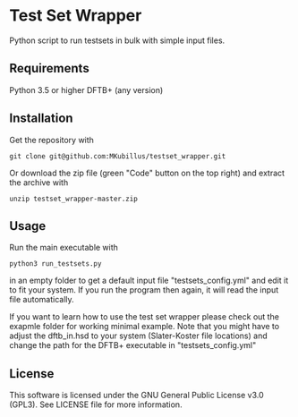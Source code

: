 Test Set Wrapper
================

Python script to run testsets in bulk with simple input files.


Requirements
------------

Python 3.5 or higher
DFTB+ (any version)


Installation
------------

Get the repository with

    git clone git@github.com:MKubillus/testset_wrapper.git

Or download the zip file (green "Code" button on the top right) and extract the archive with

    unzip testset_wrapper-master.zip


Usage
-----

Run the main executable with

    python3 run_testsets.py

in an empty folder to get a default input file "testsets_config.yml" and edit it to fit your system. If you run the program then again, it will read the input file automatically.

If you want to learn how to use the test set wrapper please check out the exapmle folder for working minimal example. Note that you might have to adjust the dftb_in.hsd to your system (Slater-Koster file locations) and change the path for the DFTB+ executable in "testsets_config.yml"


License
-------

This software is licensed under the GNU General Public License v3.0 (GPL3). See LICENSE file for more information.
